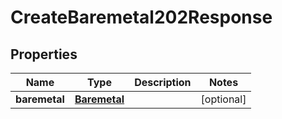 

# CreateBaremetal202Response


## Properties

| Name | Type | Description | Notes |
|------------ | ------------- | ------------- | -------------|
|**baremetal** | [**Baremetal**](Baremetal.md) |  |  [optional] |



